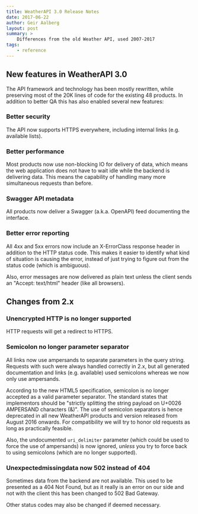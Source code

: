 ```yaml
---
title: WeatherAPI 3.0 Release Notes
date: 2017-06-22
author: Geir Aalberg
layout: post
summary: >
    Differences from the old Weather API, used 2007-2017
tags:
    - reference
---
```


## New features in WeatherAPI 3.0

The API framework and technology has been mostly rewritten, while
preserving most of the 20K lines of code for the existing 48 products.
In addition to better QA this has also enabled several new features:

### Better security

The API now supports HTTPS everywhere, including internal links (e.g. available lists).

### Better performance

Most products now use non-blocking IO for delivery of data, which means
the web application does not have to wait idle while the backend is delivering
data. This means the capability of handling many more simultaneous requests
than before.

### Swagger API metadata

All products now deliver a Swagger (a.k.a. OpenAPI) feed documenting the interface.

### Better error reporting

All 4xx and 5xx errors now include an X-ErrorClass response header in addition
to the HTTP status code. This makes it easier to identify what kind of situation
is causing the error, instead of just trying to figure out from the status code
(which is ambiguous).

Also, error messages are now delivered as plain text unless the client
sends an "Accept: text/html" header (like all browsers).

## Changes from 2.x

### Unencrypted HTTP is no longer supported

HTTP requests will get a redirect to HTTPS.

### Semicolon no longer parameter separator

All links now use ampersands to separate parameters in the query string.
Requests with such were always handled correctly in 2.x, but all generated
documentation and links (e.g. available) used semicolons whereas we now
only use ampersands.

According to the new HTML5 specification, semicolon is no
longer accepted as a valid parameter separator. The standard states that
implementors should be "strictly splitting the string payload on U+0026
AMPERSAND characters (&)". The use of semicolon separators is hence
deprecated in all new WeatherAPI products and version released from
August 2016 onwards. For compatibility we will try to honor old requests
as long as practically feasible.

Also, the undocumented `uri_delimiter` parameter (which could be used to force
the use of ampersands) is now ignored, *unless* you try to force back to
using semicolons (which are no longer supported).

### Unexpectedmissingdata now 502 instead of 404

Sometimes data from the backend are not available. This used to be
presented as a 404 Not Found, but as it really is an error on our side
and not with the client this has been changed to 502 Bad Gateway.

Other status codes may also be changed if deemed necessary.
